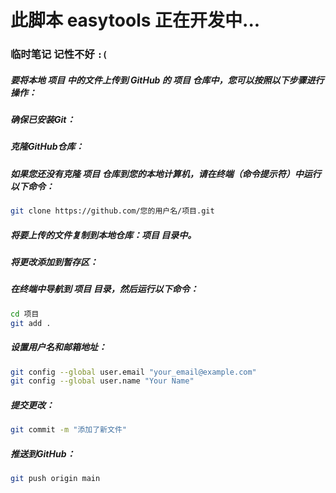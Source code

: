 # 此脚本 easytools 正在开发中...

### 临时笔记 记性不好   `:(`
##### 要将本地 项目 中的文件上传到 GitHub 的 项目 仓库中，您可以按照以下步骤进行操作：

##### 确保已安装Git：
##### 克隆GitHub仓库：

##### 如果您还没有克隆 项目 仓库到您的本地计算机，请在终端（命令提示符）中运行以下命令：

```bash
git clone https://github.com/您的用户名/项目.git
```

##### 将要上传的文件复制到本地仓库：项目 目录中。

##### 将更改添加到暂存区：

##### 在终端中导航到 项目 目录，然后运行以下命令：

```bash
cd 项目
git add .
```

##### 设置用户名和邮箱地址：
```bash
git config --global user.email "your_email@example.com"
git config --global user.name "Your Name"
```



##### 提交更改：
```bash
git commit -m "添加了新文件"
```

##### 推送到GitHub：
```bash
git push origin main
```
